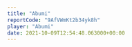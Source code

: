 ```yaml
---
title: "Abumi"
reportCode: "9AfVWmKt2b34yk8h"
player: "Abumi"
date: 2021-10-09T12:54:48.063000+00:00
---
```

